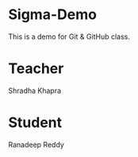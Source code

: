 # Sigma-Demo
This is a demo for Git &amp; GitHub class.

# Teacher
Shradha Khapra

# Student
Ranadeep Reddy

